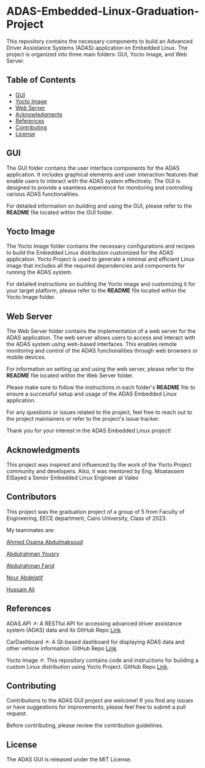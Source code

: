 # ADAS-Embedded-Linux-Graduation-Project

This repository contains the necessary components to build an Advanced Driver Assistance Systems (ADAS) application on Embedded Linux. The project is organized into three main folders: GUI, Yocto Image, and Web Server.

## Table of Contents
- [GUI](#GUI)
- [Yocto Image](#Yocto-Image)
- [Web Server](#Web-Server)
- [Acknowledgments](#Acknowledgments)
- [References](#References)
- [Contributing](#contributing)
- [License](#license)

## GUI

The GUI folder contains the user interface components for the ADAS application. It includes graphical elements and user interaction features that enable users to interact with the ADAS system effectively. The GUI is designed to provide a seamless experience for monitoring and controlling various ADAS functionalities.

For detailed information on building and using the GUI, please refer to the **README** file located within the GUI folder.

## Yocto Image

The Yocto Image folder contains the necessary configurations and recipes to build the Embedded Linux distribution customized for the ADAS application. Yocto Project is used to generate a minimal and efficient Linux image that includes all the required dependencies and components for running the ADAS system.

For detailed instructions on building the Yocto image and customizing it for your target platform, please refer to the **README** file located within the Yocto Image folder.

## Web Server

The Web Server folder contains the implementation of a web server for the ADAS application. The web server allows users to access and interact with the ADAS system using web-based interfaces. This enables remote monitoring and control of the ADAS functionalities through web browsers or mobile devices.

For information on setting up and using the web server, please refer to the **README** file located within the Web Server folder.

Please make sure to follow the instructions in each folder's **README** file to ensure a successful setup and usage of the ADAS Embedded Linux application.

For any questions or issues related to the project, feel free to reach out to the project maintainers or refer to the project's issue tracker.

Thank you for your interest in the ADAS Embedded Linux project!

## Acknowledgments
This project was inspired and influenced by the work of the Yocto Project community and developers.
Also, it was mentored by Eng. Moatassem ElSayed a Senior Embedded Linux Engineer at Valeo

## Contributors
This project was the graduation project of a group of 5 from Faculty of Engineering, EECE department, Cairo University, Class of 2023.

My teammates are:

[Ahmed Osama Abdulmaksoud](https://www.linkedin.com/in/ahmed-osama-73a37820a/)

[Abdulrahman Yousry](https://www.linkedin.com/in/abdelrahman-yousry-323baa194/)

[Abdulrahman Farid](https://www.linkedin.com/in/abdelrahman-farid-218708217/)

[Nour Abdelatif](https://www.linkedin.com/in/nourabdellatif/)

[Hussam Ali](https://www.linkedin.com/in/hussam-ali30/)

## References
ADAS.API ↗: A RESTful API for accessing advanced driver assistance system (ADAS) data and its GitHub Repo [Link](https://github.com/NourAbdellatif/ADAS.API)

CarDashboard ↗: A Qt-based dashboard for displaying ADAS data and other vehicle information.
GitHub Repo [Link](https://github.com/Hussam82/CarDashboard).

Yocto Image ↗: This repository contains code and instructions for building a custom Linux distribution using Yocto Project.
GitHub Repo [Link](https://github.com/Hussam82/Yocto-Image).

## Contributing
Contributions to the ADAS GUI project are welcome! If you find any issues or have suggestions for improvements, please feel free to submit a pull request.

Before contributing, please review the contribution guidelines.

## License
The ADAS GUI is released under the MIT License.
